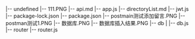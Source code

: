 |-- undefined
    |-- 111.PNG
    |-- api.md
    |-- app.js
    |-- directoryList.md
    |-- jwt.js
    |-- package-lock.json
    |-- package.json
    |-- postmain测试添加留言.PNG
    |-- postman测试1.PNG
    |-- 数据库.PNG
    |-- 数据库插入结果.PNG
    |-- db
    |   |-- db.js
    |-- router
        |-- router.js
